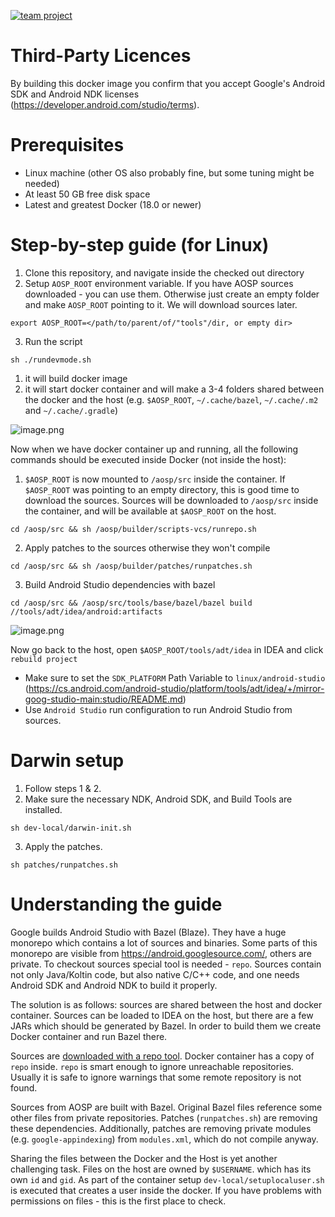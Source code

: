 [![team project](https://jb.gg/badges/team.svg)](https://confluence.jetbrains.com/display/ALL/JetBrains+on+GitHub)

# Third-Party Licences
By building this docker image you confirm that you accept Google's Android SDK and Android NDK licenses (https://developer.android.com/studio/terms).

# Prerequisites
* Linux machine (other OS also probably fine, but some tuning might be needed)
* At least 50 GB free disk space
* Latest and greatest Docker (18.0 or newer)

# Step-by-step guide (for Linux)

1. Clone this repository, and navigate inside the checked out directory
2. Setup `AOSP_ROOT` environment variable. If you have AOSP sources downloaded - you can use them. Otherwise just create 
   an empty folder and make `AOSP_ROOT` pointing to it. We will download sources later.
```
export AOSP_ROOT=</path/to/parent/of/"tools"/dir, or empty dir>
```
3. Run the script
```
sh ./rundevmode.sh
```
1. it will build docker image
2. it will start docker container and will make a 3-4 folders shared between the docker and the host 
   (e.g. `$AOSP_ROOT`, `~/.cache/bazel`, `~/.cache/.m2` and ``~/.cache/.gradle``)

![image.png](images/2bg0sp3x3L6N.png)

Now when we have docker container up and running, all the following commands should be executed inside Docker (not inside the host):
1. `$AOSP_ROOT` is now mounted to `/aosp/src` inside the container. If `$AOSP_ROOT` was pointing to an empty directory,
   this is good time to download the sources. Sources will be downloaded to `/aosp/src` inside the container, and will be available at
   `$AOSP_ROOT` on the host.
```
cd /aosp/src && sh /aosp/builder/scripts-vcs/runrepo.sh
```
2. Apply patches to the sources otherwise they won't compile
```
cd /aosp/src && sh /aosp/builder/patches/runpatches.sh
```
3. Build Android Studio dependencies with bazel
```
cd /aosp/src && /aosp/src/tools/base/bazel/bazel build //tools/adt/idea/android:artifacts
```

![image.png](images/kEpwT0nHhNX.png)

Now go back to the host, open `$AOSP_ROOT/tools/adt/idea` in IDEA and click `rebuild project`
* Make sure to set the `SDK_PLATFORM` Path Variable to `linux/android-studio` (https://cs.android.com/android-studio/platform/tools/adt/idea/+/mirror-goog-studio-main:studio/README.md)
* Use `Android Studio` run configuration to run Android Studio from sources.

# Darwin setup

1. Follow steps 1 & 2.
2. Make sure the necessary NDK, Android SDK, and Build Tools are installed.

```
sh dev-local/darwin-init.sh
```

3. Apply the patches.

```
sh patches/runpatches.sh
```

# Understanding the guide

Google builds Android Studio with Bazel (Blaze). They have a huge monorepo which contains a lot of sources and binaries.
Some parts of this monorepo are visible from https://android.googlesource.com/, others are private. To checkout sources
special tool is needed - `repo`. Sources contain not only Java/Koltin code, but also native C/C++ code, and one needs
Android SDK and Android NDK to build it properly.

The solution is as follows: sources are shared between the host and docker container. Sources can be loaded to IDEA on
the host, but there are a few JARs which should be generated by Bazel. In order to build them we create Docker container
and run Bazel there.

Sources are [downloaded with a repo tool](https://android.googlesource.com/platform/tools/base/+/studio-master-dev/source.md#doing-a-checkout).
Docker container has a copy of `repo` inside. `repo` is smart enough to ignore unreachable repositories. Usually it is
safe to ignore warnings that some remote repository is not found.

Sources from AOSP are built with Bazel. Original Bazel files reference some other files from private repositories.
Patches (`runpatches.sh`) are removing these dependencies. Additionally, patches are removing private modules (e.g. `google-appindexing`)
from `modules.xml`, which do not compile anyway.

Sharing the files between the Docker and the Host is yet another challenging task. Files on the host are owned by `$USERNAME`.
which has its own `id` and `gid`. As part of the container setup `dev-local/setuplocaluser.sh`
is executed that creates a user inside the docker. If you have problems with permissions on files - this is the first
place to check.
